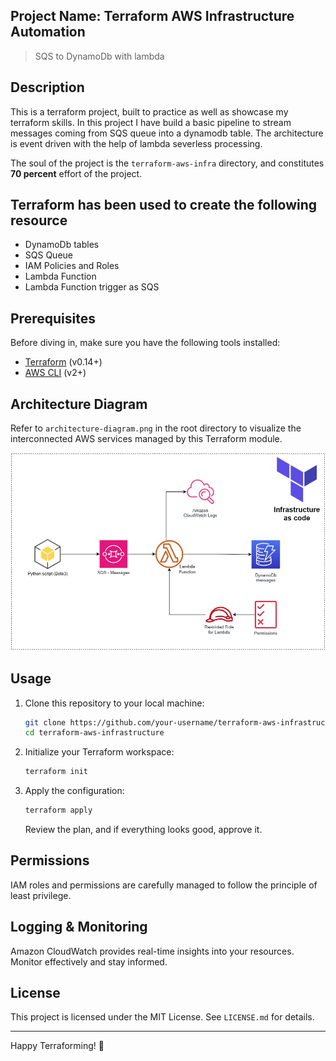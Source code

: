 ## Project Name: Terraform AWS Infrastructure Automation
> SQS to DynamoDb with lambda

## Description
This is a terraform project, built to practice as well as showcase my terraform skills. In this project I have build a basic pipeline to stream messages coming from SQS queue into a dynamodb table. The architecture is event driven with the help of lambda severless processing.

The soul of the project is the `terraform-aws-infra` directory, and constitutes __70 percent__ effort of the project. 

## Terraform has been used to create the following resource
* DynamoDb tables
* SQS Queue
* IAM Policies and Roles
* Lambda Function
* Lambda Function trigger as SQS

## Prerequisites
Before diving in, make sure you have the following tools installed:
- [Terraform](https://www.terraform.io/downloads.html) (v0.14+)
- [AWS CLI](https://aws.amazon.com/cli/) (v2+)

## Architecture Diagram
Refer to `architecture-diagram.png` in the root directory to visualize the interconnected AWS services managed by this Terraform module.

![lab1-terraform-lambda](/assets/lab1-terraform-lambda.jpg)

## Usage
1. Clone this repository to your local machine:
   ```bash
   git clone https://github.com/your-username/terraform-aws-infrastructure.git
   cd terraform-aws-infrastructure
   ```

2. Initialize your Terraform workspace:
   ```bash
   terraform init
   ```

3. Apply the configuration:
   ```bash
   terraform apply
   ```
   Review the plan, and if everything looks good, approve it.

## Permissions
IAM roles and permissions are carefully managed to follow the principle of least privilege.

## Logging & Monitoring
Amazon CloudWatch provides real-time insights into your resources. Monitor effectively and stay informed.

## License
This project is licensed under the MIT License. See `LICENSE.md` for details.

---

Happy Terraforming! 🚀